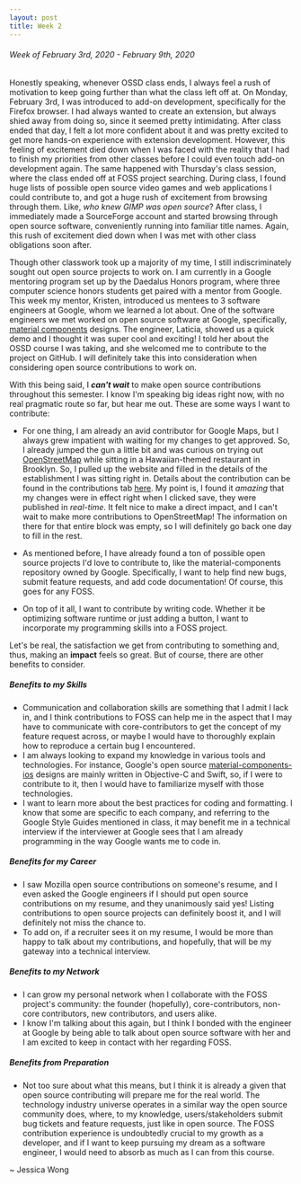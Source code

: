 ```yaml
---
layout: post
title: Week 2
---
```



###### Week of February 3rd, 2020 - February 9th, 2020 
Honestly speaking, whenever OSSD class ends, I always feel a rush of motivation to keep going further than what the class left off at. On Monday, February 3rd, I was introduced to add-on development, specifically for the Firefox browser. I had always wanted to create an extension, but always shied away from doing so, since it seemed pretty intimidating. After class ended that day, I felt a lot more confident about it and was pretty excited to get more hands-on experience with extension development. However, this feeling of excitement died down when I was faced with the reality that I had to finish my priorities from other classes before I could even touch add-on development again. The same happened with Thursday's class session, where the class ended off at FOSS project searching. During class, I found huge lists of possible open source video games and web applications I could contribute to, and got a huge rush of excitement from browsing through them. Like, *who knew GIMP was open source*? After class, I immediately made a SourceForge account and started browsing through open source software, conveniently running into familiar title names. Again, this rush of excitement died down when I was met with other class obligations soon after. 

Though other classwork took up a majority of my time, I still indiscriminately sought out open source projects to work on. I am currently in a Google mentoring program set up by the Daedalus Honors program, where three computer science honors students get paired with a mentor from Google. This week my mentor, Kristen, introduced us mentees to 3 software engineers at Google, whom we learned a lot about. One of the software engineers we met worked on open source software at Google, specifically, [material components](https://github.com/material-components) designs. The engineer, Laticia, showed us a quick demo and I thought it was super cool and exciting! I told her about the OSSD course I was taking, and she welcomed me to contribute to the project on GitHub. I will definitely take this into consideration when considering open source contributions to work on.

With this being said, I _**can't wait**_ to make open source contributions throughout this semester. I know I'm speaking big ideas right now, with no real pragmatic route so far, but hear me out. These are some ways I want to contribute:

- For one thing, I am already an avid contributor for Google Maps, but I always grew impatient with waiting for my changes to get approved. So, I already jumped the gun a little bit and was curious on trying out [OpenStreetMap](https://www.openstreetmap.org/) while sitting in a Hawaiian-themed restaurant in Brooklyn. So, I pulled up the website and filled in the details of the establishment I was sitting right in. Details about the contribution can be found in the contributions tab [here](https://hunter-college-ossd-spr-2020.github.io/wongjessica-weekly/contributions/). My point is, I found it _amazing_ that my changes were in effect right when I clicked save, they were published in _real-time_. It felt nice to make a direct impact, and I can't wait to make more contributions to OpenStreetMap! The information on there for that entire block was empty, so I will definitely go back one day to fill in the rest.

- As mentioned before, I have already found a ton of possible open source projects I'd love to contribute to, like the material-components repository owned by Google. Specifically, I want to help find new bugs, submit feature requests, and add code documentation! Of course, this goes for any FOSS.

- On top of it all, I want to contribute by writing code. Whether it be optimizing software runtime or just adding a button, I want to incorporate my programming skills into a FOSS project.

Let's be real, the satisfaction we get from contributing to something and, thus, making an **impact** feels so great. But of course, there are other benefits to consider.
##### Benefits to my Skills
- Communication and collaboration skills are something that I admit I lack in, and I think contributions to FOSS can help me in the aspect that I may have to communicate with core-contributors to get the concept of my feature request across, or maybe I would have to thoroughly explain how to reproduce a certain bug I encountered. 
- I am always looking to expand my knowledge in various tools and technologies. For instance, Google's open source [material-components-ios](https://github.com/material-components/material-components-ios) designs are mainly written in Objective-C and Swift, so, if I were to contribute to it, then I would have to familiarize myself with those technologies.
- I want to learn more about the best practices for coding and formatting. I know that some are specific to each company, and referring to the Google Style Guides mentioned in class, it may benefit me in a technical interview if the interviewer at Google sees that I am already programming in the way Google wants me to code in.

##### Benefits for my Career
- I saw Mozilla open source contributions on someone's resume, and I even asked the Google engineers if I should put open source contributions on my resume, and they unanimously said yes! Listing contributions to open source projects can definitely boost it, and I will definitely not miss the chance to. 
- To add on, if a recruiter sees it on my resume, I would be more than happy to talk about my contributions, and hopefully, that will be my gateway into a technical interview.

##### Benefits to my Network
- I can grow my personal network when I collaborate with the FOSS project's community: the founder (hopefully), core-contributors, non-core contributors, new contributors, and users alike.
- I know I'm talking about this again, but I think I bonded with the engineer at Google by being able to talk about open source software with her and I am excited to keep in contact with her regarding FOSS.

##### Benefits from Preparation
- Not too sure about what this means, but I think it is already a given that open source contributing will prepare me for the real world. The technology industry universe operates in a similar way the open source community does, where, to my knowledge, users/stakeholders submit bug tickets and feature requests, just like in open source. The FOSS contribution experience is undoubtedly crucial to my growth as a developer, and if I want to keep pursuing my dream as a software engineer, I would need to absorb as much as I can from this course.

~ Jessica Wong

